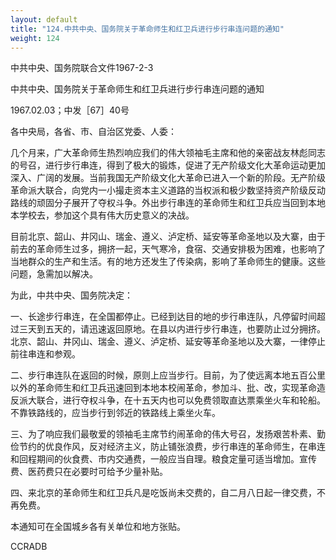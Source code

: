 ```yaml
---
layout: default
title: "124.中共中央、国务院关于革命师生和红卫兵进行步行串连问题的通知"
weight: 124
---
```


中共中央、国务院联合文件1967-2-3

中共中央、国务院关于革命师生和红卫兵进行步行串连问题的通知

1967.02.03；中发［67］40号

各中央局，各省、市、自治区党委、人委：

几个月来，广大革命师生热烈响应我们的伟大领袖毛主席和他的亲密战友林彪同志的号召，进行步行串连，得到了极大的锻炼，促进了无产阶级文化大革命运动更加深入、广阔的发展。当前我国无产阶级文化大革命已进入一个新的阶段。无产阶级革命派大联合，向党内一小撮走资本主义道路的当权派和极少数坚持资产阶级反动路线的顽固分子展开了夺权斗争。外出步行串连的革命师生和红卫兵应当回到本地本学校去，参加这个具有伟大历史意义的决战。

目前北京、韶山、井冈山、瑞金、遵义、泸定桥、延安等革命圣地以及大寨，由于前去的革命师生过多，拥挤一起，天气寒冷，食宿、交通安排极为困难，也影响了当地群众的生产和生活。有的地方还发生了传染病，影响了革命师生的健康。这些问题，急需加以解决。

为此，中共中央、国务院决定：

一、长途步行串连，在全国都停止。已经到达目的地的步行串连队，凡停留时间超过三天到五天的，请迅速返回原地。在县以内进行步行串连，也要防止过分拥挤。北京、韶山、井冈山、瑞金、遵义、泸定桥、延安等革命圣地以及大寨，一律停止前往串连和参观。

二、步行串连队在返回的时候，原则上应当步行。目前，为了使远离本地五百公里以外的革命师生和红卫兵迅速回到本地本校闹革命，参加斗、批、改，实现革命造反派大联合，进行夺权斗争，在十五天内也可以免费领取直达票乘坐火车和轮船。不靠铁路线的，应当步行到邻近的铁路线上乘坐火车。

三、为了响应我们最敬爱的领袖毛主席节约闹革命的伟大号召，发扬艰苦朴素、勤俭节约的优良作风，反对经济主义，防止铺张浪费，步行串连的革命师生，在串连和回程期间的伙食费、市内交通费，一般应当自理。粮食定量可适当增加。宣传费、医药费只在必要时可给予少量补贴。

四、来北京的革命师生和红卫兵凡是吃饭尚未交费的，自二月八日起一律交费，不再免费。

本通知可在全国城乡各有关单位和地方张贴。

CCRADB

